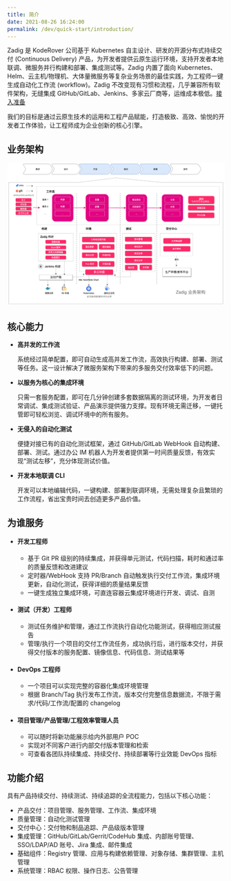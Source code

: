 ```yaml
---
title: 简介
date: 2021-08-26 16:24:00
permalink: /dev/quick-start/introduction/
---
```


Zadig 是 KodeRover 公司基于 Kubernetes 自主设计、研发的开源分布式持续交付 (Continuous Delivery) 产品，为开发者提供云原生运行环境，支持开发者本地联调、微服务并行构建和部署、集成测试等。Zadig 内置了面向 Kubernetes、Helm、云主机/物理机、大体量微服务等复杂业务场景的最佳实践，为工程师一键生成自动化工作流 (workflow)。Zadig 不改变现有习惯和流程，几乎兼容所有软件架构，无缝集成 GitHub/GitLab、Jenkins、多家云厂商等，运维成本极低。[接入准备](/dev/quick-start/prepare/)

我们的目标是通过云原生技术的运用和工程产品赋能，打造极致、高效、愉悦的开发者工作体验，让工程师成为企业创新的核心引擎。

## 业务架构

![业务架构图](./_images/Zadig-Business-Architecture-zh.jpg)

## 核心能力

- **高并发的工作流**

  系统经过简单配置，即可自动生成高并发工作流，高效执行构建、部署、测试等任务。这一设计解决了微服务架构下带来的多服务交付效率低下的问题。

- **以服务为核心的集成环境**

  只需一套服务配置，即可在几分钟创建多套数据隔离的测试环境，为开发者日常调试、集成测试验证、产品演示提供强力支撑。现有环境无需迁移，一键托管即可轻松浏览、调试环境中的所有服务。


- **无侵入的自动化测试**

  便捷对接已有的自动化测试框架，通过 GitHub/GitLab WebHook 自动构建、部署、测试。通过办公 IM 机器人为开发者提供第一时间质量反馈，有效实现“测试左移”，充分体现测试价值。

- **开发本地联调 CLI**

  开发可以本地编辑代码，一键构建、部署到联调环境，无需处理复杂且繁琐的工作流程，省出宝贵时间去创造更多产品价值。

## 为谁服务

* #### 开发工程师
    - 基于 Git PR 级别的持续集成，并获得单元测试，代码扫描，耗时和通过率的质量反馈和改进建议
    - 定时器/WebHook 支持 PR/Branch 自动触发执行交付工作流，集成环境更新，自动化测试，获得详细的质量结果反馈
    - 一键生成独立集成环境，可直连容器云集成环境进行开发、调试、自测

* #### 测试（开发）工程师
    - 测试任务维护和管理，通过工作流执行自动化功能测试，获得相应测试报告
    - 管理/执行一个项目的交付工作流任务，成功执行后，进行版本交付，并获得交付版本的服务配置、镜像信息、代码信息、测试结果等

* #### DevOps 工程师
    - 一个项目可以实现完整的容器化集成环境管理
    - 根据 Branch/Tag 执行发布工作流，版本交付完整信息数据流，不限于需求/代码/工作流/配置的 changelog

* #### 项目管理/产品管理/工程效率管理人员
    - 可以随时将新功能展示给内外部用户 POC
    - 实现对不同客户进行内部交付版本管理和检索
    - 可查看各团队持续集成、持续交付、持续部署等行业效能 DevOps 指标

## 功能介绍

具有产品持续交付、持续测试、持续追踪的全流程能力，包括以下核心功能：

- 产品交付：项目管理、服务管理、工作流、集成环境
- 质量管理：自动化测试管理
- 交付中心：交付物和制品追踪、产品级版本管理
- 集成管理：GitHub/GitLab/Gerrit/CodeHub 集成、内部账号管理、SSO/LDAP/AD 账号、Jira 集成、邮件集成
- 基础组件：Registry 管理、应用与构建依赖管理、对象存储、集群管理、主机管理
- 系统管理：RBAC 权限、操作日志、公告管理
<!-- - 质效中心：质效看板-持续集成、持续交付、持续部署 -->
<!-- - 质效中心：DevOps 洞察 - 构建、测试、持续交付洞察 -->